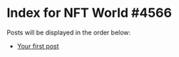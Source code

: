 # Index for NFT World #4566
Posts will be displayed in the order below:

- [Your first post](./001-first.md)

